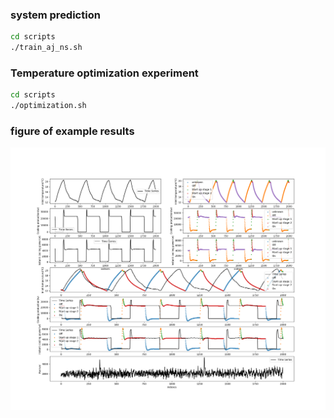 
### system prediction
```bash
cd scripts
./train_aj_ns.sh
```
### Temperature optimization experiment
```bash
cd scripts
./optimization.sh
```

###  figure of example results
![image](https://raw.githubusercontent.com/y18810919727/cooling/master/results/result.png)
